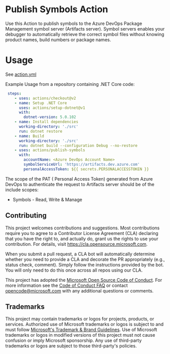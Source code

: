 # Publish Symbols Action

Use this Action to publish symbols to the Azure DevOps Package Management symbol server (Artifacts server). Symbol servers enables your debugger to automatically retrieve the correct symbol files without knowing product names, build numbers or package names.

# Usage

See [action.yml](action.yml)

Example Usage from a repository containing .NET Core code:
```yaml
 steps:
    - uses: actions/checkout@v2
    - name: Setup .NET Core
      uses: actions/setup-dotnet@v1
      with:
        dotnet-version: 5.0.102
    - name: Install dependencies
      working-directory: './src'
      run: dotnet restore
    - name: Build
      working-directory: './src'
      run: dotnet build --configuration Debug --no-restore
    - uses: actions/publish-symbols
      with:
        accountName: <Azure DevOps Account Name>
        symbolServiceUrl: 'https://artifacts.dev.azure.com'
        personalAccessToken: ${{ secrets.PERSONALACCESSTOKEN }}
```

The scope of the PAT ( Personal Access Token) generated from Azure DevOps to authenticate the request to Artifacts server should be of the include scopes:
- Symbols - Read, Write & Manage

## Contributing

This project welcomes contributions and suggestions.  Most contributions require you to agree to a
Contributor License Agreement (CLA) declaring that you have the right to, and actually do, grant us
the rights to use your contribution. For details, visit https://cla.opensource.microsoft.com.

When you submit a pull request, a CLA bot will automatically determine whether you need to provide
a CLA and decorate the PR appropriately (e.g., status check, comment). Simply follow the instructions
provided by the bot. You will only need to do this once across all repos using our CLA.

This project has adopted the [Microsoft Open Source Code of Conduct](https://opensource.microsoft.com/codeofconduct/).
For more information see the [Code of Conduct FAQ](https://opensource.microsoft.com/codeofconduct/faq/) or
contact [opencode@microsoft.com](mailto:opencode@microsoft.com) with any additional questions or comments.

## Trademarks

This project may contain trademarks or logos for projects, products, or services. Authorized use of Microsoft 
trademarks or logos is subject to and must follow 
[Microsoft's Trademark & Brand Guidelines](https://www.microsoft.com/en-us/legal/intellectualproperty/trademarks/usage/general).
Use of Microsoft trademarks or logos in modified versions of this project must not cause confusion or imply Microsoft sponsorship.
Any use of third-party trademarks or logos are subject to those third-party's policies.
